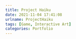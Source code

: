 ```yaml
---
title: Project Haiku
date: 2021-11-04 17:41:08
urlname: ProjectHaiku
tags: [Game, Interactive Art]
categories: Portfolio
---
```

